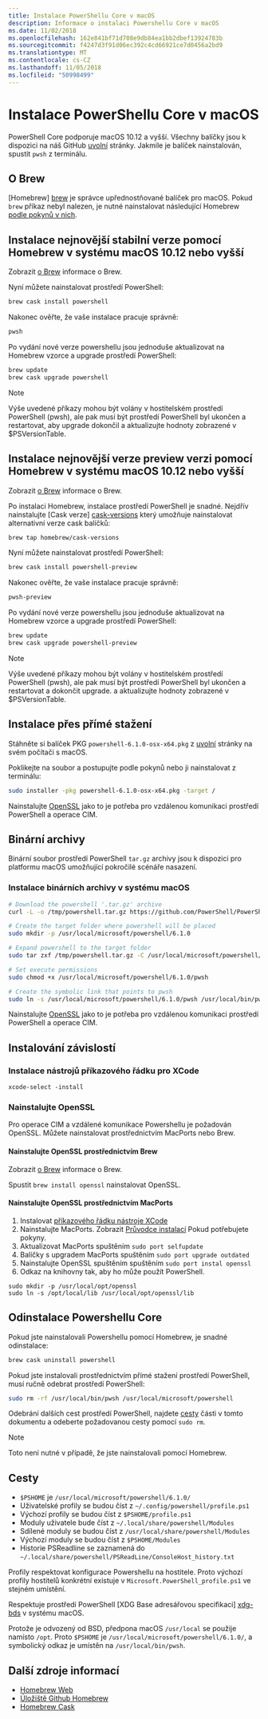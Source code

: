 ```yaml
---
title: Instalace PowerShellu Core v macOS
description: Informace o instalaci Powershellu Core v macOS
ms.date: 11/02/2018
ms.openlocfilehash: 162e841bf71d708e9db84ea1bb2dbef13924783b
ms.sourcegitcommit: f4247d3f91d06ec392c4cd66921ce7d0456a2bd9
ms.translationtype: MT
ms.contentlocale: cs-CZ
ms.lasthandoff: 11/05/2018
ms.locfileid: "50998499"
---
```

# <a name="installing-powershell-core-on-macos"></a>Instalace PowerShellu Core v macOS

PowerShell Core podporuje macOS 10.12 a vyšší.
Všechny balíčky jsou k dispozici na náš GitHub [uvolní][] stránky.
Jakmile je balíček nainstalován, spustit `pwsh` z terminálu.

## <a name="about-brew"></a>O Brew

[Homebrew] [ brew] je správce upřednostňované balíček pro macOS.
Pokud `brew` příkaz nebyl nalezen, je nutné nainstalovat následující Homebrew [podle pokynů v nich][brew].

## <a name="installation-of-latest-stable-release-via-homebrew-on-macos-1012-or-higher"></a>Instalace nejnovější stabilní verze pomocí Homebrew v systému macOS 10.12 nebo vyšší

Zobrazit [o Brew](#about-brew) informace o Brew.

Nyní můžete nainstalovat prostředí PowerShell:

```sh
brew cask install powershell
```

Nakonec ověřte, že vaše instalace pracuje správně:

```sh
pwsh
```

Po vydání nové verze powershellu jsou jednoduše aktualizovat na Homebrew vzorce a upgrade prostředí PowerShell:

```sh
brew update
brew cask upgrade powershell
```

> [!NOTE]
> Výše uvedené příkazy mohou být volány v hostitelském prostředí PowerShell (pwsh), ale pak musí být prostředí PowerShell byl ukončen a restartovat, aby upgrade dokončil a aktualizujte hodnoty zobrazené v $PSVersionTable.

[brew]: http://brew.sh/

## <a name="installation-of-latest-preview-release-via-homebrew-on-macos-1012-or-higher"></a>Instalace nejnovější verze preview verzi pomocí Homebrew v systému macOS 10.12 nebo vyšší

Zobrazit [o Brew](#about-brew) informace o Brew.

Po instalaci Homebrew, instalace prostředí PowerShell je snadné.
Nejdřív nainstalujte [Cask verze] [ cask-versions] který umožňuje nainstalovat alternativní verze cask balíčků:

```sh
brew tap homebrew/cask-versions
```

Nyní můžete nainstalovat prostředí PowerShell:

```sh
brew cask install powershell-preview
```

Nakonec ověřte, že vaše instalace pracuje správně:

```sh
pwsh-preview
```

Po vydání nové verze powershellu jsou jednoduše aktualizovat na Homebrew vzorce a upgrade prostředí PowerShell:

```sh
brew update
brew cask upgrade powershell-preview
```

> [!NOTE]
> Výše uvedené příkazy mohou být volány v hostitelském prostředí PowerShell (pwsh), ale pak musí být prostředí PowerShell byl ukončen a restartovat a dokončit upgrade.
> a aktualizujte hodnoty zobrazené v $PSVersionTable.

## <a name="installation-via-direct-download"></a>Instalace přes přímé stažení

Stáhněte si balíček PKG `powershell-6.1.0-osx-x64.pkg`
z [uvolní][] stránky na svém počítači s macOS.

Poklikejte na soubor a postupujte podle pokynů nebo ji nainstalovat z terminálu:

```sh
sudo installer -pkg powershell-6.1.0-osx-x64.pkg -target /
```

Nainstalujte [OpenSSL](#install-openssl) jako to je potřeba pro vzdálenou komunikaci prostředí PowerShell a operace CIM.

## <a name="binary-archives"></a>Binární archivy

Binární soubor prostředí PowerShell `tar.gz` archivy jsou k dispozici pro platformu macOS umožňující pokročilé scénáře nasazení.

### <a name="installing-binary-archives-on-macos"></a>Instalace binárních archivy v systému macOS

```sh
# Download the powershell '.tar.gz' archive
curl -L -o /tmp/powershell.tar.gz https://github.com/PowerShell/PowerShell/releases/download/v6.1.0/powershell-6.1.0-osx-x64.tar.gz

# Create the target folder where powershell will be placed
sudo mkdir -p /usr/local/microsoft/powershell/6.1.0

# Expand powershell to the target folder
sudo tar zxf /tmp/powershell.tar.gz -C /usr/local/microsoft/powershell/6.1.0

# Set execute permissions
sudo chmod +x /usr/local/microsoft/powershell/6.1.0/pwsh

# Create the symbolic link that points to pwsh
sudo ln -s /usr/local/microsoft/powershell/6.1.0/pwsh /usr/local/bin/pwsh
```

Nainstalujte [OpenSSL](#install-openssl) jako to je potřeba pro vzdálenou komunikaci prostředí PowerShell a operace CIM.

## <a name="installing-dependencies"></a>Instalování závislostí

### <a name="install-xcode-command-line-tools"></a>Instalace nástrojů příkazového řádku pro XCode

```shell
xcode-select -install
```

### <a name="install-openssl"></a>Nainstalujte OpenSSL

Pro operace CIM a vzdálené komunikace Powershellu je požadován OpenSSL.  Můžete nainstalovat prostřednictvím MacPorts nebo Brew.

#### <a name="install-openssl-via-brew"></a>Nainstalujte OpenSSL prostřednictvím Brew

Zobrazit [o Brew](#about-brew) informace o Brew.

Spustit `brew install openssl` nainstalovat OpenSSL.

#### <a name="install-openssl-via-macports"></a>Nainstalujte OpenSSL prostřednictvím MacPorts

1. Instalovat [příkazového řádku nástroje XCode](#install-xcode-command-line-tools)
1. Nainstalujte MacPorts.
   Zobrazit [Průvodce instalací](https://guide.macports.org/chunked/installing.macports.html) Pokud potřebujete pokyny.
1. Aktualizovat MacPorts spuštěním `sudo port selfupdate`
1. Balíčky s upgradem MacPorts spuštěním `sudo port upgrade outdated`
1. Nainstalujte OpenSSL spuštěním spuštěním `sudo port instal openssl`
1. Odkaz na knihovny tak, aby ho může použít PowerShell.

```shell
sudo mkdir -p /usr/local/opt/openssl
sudo ln -s /opt/local/lib /usr/local/opt/openssl/lib
```

## <a name="uninstalling-powershell-core"></a>Odinstalace Powershellu Core

Pokud jste nainstalovali Powershellu pomocí Homebrew, je snadné odinstalace:

```sh
brew cask uninstall powershell
```

Pokud jste instalovali prostřednictvím přímé stažení prostředí PowerShell, musí ručně odebrat prostředí PowerShell:

```sh
sudo rm -rf /usr/local/bin/pwsh /usr/local/microsoft/powershell
```

Odebrání dalších cest prostředí PowerShell, najdete [cesty](#paths) části v tomto dokumentu a odeberte požadovanou cesty pomocí `sudo rm`.

> [!NOTE]
> Toto není nutné v případě, že jste nainstalovali pomocí Homebrew.

## <a name="paths"></a>Cesty

* `$PSHOME` je `/usr/local/microsoft/powershell/6.1.0/`
* Uživatelské profily se budou číst z `~/.config/powershell/profile.ps1`
* Výchozí profily se budou číst z `$PSHOME/profile.ps1`
* Moduly uživatele bude číst z `~/.local/share/powershell/Modules`
* Sdílené moduly se budou číst z `/usr/local/share/powershell/Modules`
* Výchozí moduly se budou číst z `$PSHOME/Modules`
* Historie PSReadline se zaznamená do `~/.local/share/powershell/PSReadLine/ConsoleHost_history.txt`

Profily respektovat konfigurace Powershellu na hostitele.
Proto výchozí profily hostitelů konkrétní existuje v `Microsoft.PowerShell_profile.ps1` ve stejném umístění.

Respektuje prostředí PowerShell [XDG Base adresářovou specifikaci] [ xdg-bds] v systému macOS.

Protože je odvozený od BSD, předpona macOS `/usr/local` se použije namísto `/opt`.
Proto `$PSHOME` je `/usr/local/microsoft/powershell/6.1.0/`, a symbolický odkaz je umístěn na `/usr/local/bin/pwsh`.

## <a name="additional-resources"></a>Další zdroje informací

* [Homebrew Web][brew]
* [Úložiště Github Homebrew][GitHub]
* [Homebrew Cask][cask]

[brew]: http://brew.sh/
[Cask]: https://github.com/Homebrew/homebrew-cask
[cask-versions]: https://github.com/Homebrew/homebrew-cask-versions
[GitHub]: https://github.com/Homebrew
[uvolní]: https://github.com/PowerShell/PowerShell/releases/latest
[xdg-bds]: https://specifications.freedesktop.org/basedir-spec/basedir-spec-latest.html

